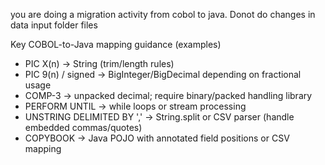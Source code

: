 you are doing a migration activity from cobol to java.
Donot do changes in data input folder files

Key COBOL-to-Java mapping guidance (examples)
- PIC X(n) -> String (trim/length rules)
- PIC 9(n) / signed -> BigInteger/BigDecimal depending on fractional usage
- COMP-3 -> unpacked decimal; require binary/packed handling library
- PERFORM UNTIL -> while loops or stream processing
- UNSTRING DELIMITED BY ',' -> String.split or CSV parser (handle embedded commas/quotes)
- COPYBOOK -> Java POJO with annotated field positions or CSV mapping